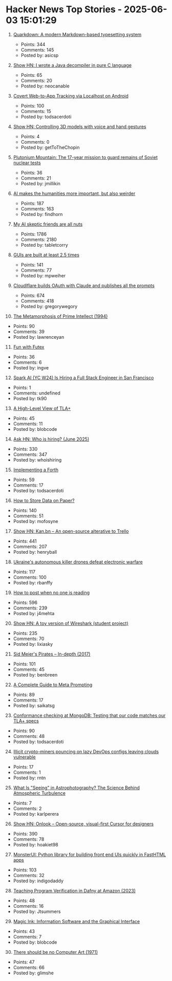 # Hacker News Top Stories - 2025-06-03 15:01:29

1. [Quarkdown: A modern Markdown-based typesetting system](https://github.com/iamgio/quarkdown)
   - Points: 344
   - Comments: 145
   - Posted by: asicsp

2. [Show HN: I wrote a Java decompiler in pure C language](https://github.com/neocanable/garlic)
   - Points: 65
   - Comments: 20
   - Posted by: neocanable

3. [Covert Web-to-App Tracking via Localhost on Android](https://localmess.github.io/)
   - Points: 100
   - Comments: 15
   - Posted by: todsacerdoti

4. [Show HN: Controlling 3D models with voice and hand gestures](https://github.com/collidingScopes/3d-model-playground)
   - Points: 4
   - Comments: 0
   - Posted by: getToTheChopin

5. [Plutonium Mountain: The 17-year mission to guard remains of Soviet nuclear tests](https://www.belfercenter.org/publication/plutonium-mountain-inside-17-year-mission-secure-legacy-soviet-nuclear-testing)
   - Points: 36
   - Comments: 21
   - Posted by: jmillikin

6. [AI makes the humanities more important, but also weirder](https://resobscura.substack.com/p/ai-makes-the-humanities-more-important)
   - Points: 187
   - Comments: 163
   - Posted by: findhorn

7. [My AI skeptic friends are all nuts](https://fly.io/blog/youre-all-nuts/)
   - Points: 1786
   - Comments: 2180
   - Posted by: tabletcorry

8. [GUIs are built at least 2.5 times](https://patricia.no/2025/05/30/why_lean_software_dev_is_wrong.html)
   - Points: 141
   - Comments: 77
   - Posted by: mpweiher

9. [Cloudlflare builds OAuth with Claude and publishes all the prompts](https://github.com/cloudflare/workers-oauth-provider/)
   - Points: 674
   - Comments: 418
   - Posted by: gregorywegory

10. [The Metamorphosis of Prime Intellect (1994)](https://localroger.com/prime-intellect/mopiall.html)
   - Points: 90
   - Comments: 39
   - Posted by: lawrenceyan

11. [Fun with Futex](https://blog.fredrb.com/2025/06/02/futex-fun/)
   - Points: 36
   - Comments: 6
   - Posted by: ingve

12. [Spark AI (YC W24) Is Hiring a Full Stack Engineer in San Francisco](https://www.ycombinator.com/companies/spark/jobs/kDeJlPK-software-engineer-full-stack)
   - Points: 1
   - Comments: undefined
   - Posted by: tk90

13. [A High-Level View of TLA+](https://lamport.azurewebsites.net/tla/high-level-view.html)
   - Points: 45
   - Comments: 11
   - Posted by: blobcode

14. [Ask HN: Who is hiring? (June 2025)](undefined)
   - Points: 330
   - Comments: 347
   - Posted by: whoishiring

15. [Implementing a Forth](https://ratfactor.com/forth/implementing)
   - Points: 59
   - Comments: 17
   - Posted by: todsacerdoti

16. [How to Store Data on Paper?](https://www.monperrus.net/martin/store-data-paper)
   - Points: 140
   - Comments: 51
   - Posted by: mofosyne

17. [Show HN: Kan.bn – An open-source alterative to Trello](https://github.com/kanbn/kan)
   - Points: 441
   - Comments: 207
   - Posted by: henryball

18. [Ukraine's autonomous killer drones defeat electronic warfare](https://spectrum.ieee.org/ukraine-killer-drones)
   - Points: 117
   - Comments: 100
   - Posted by: rbanffy

19. [How to post when no one is reading](https://www.jeetmehta.com/posts/thrive-in-obscurity)
   - Points: 596
   - Comments: 239
   - Posted by: j4mehta

20. [Show HN: A toy version of Wireshark (student project)](https://github.com/lixiasky/vanta)
   - Points: 235
   - Comments: 70
   - Posted by: lixiasky

21. [Sid Meier's Pirates – In-depth (2017)](https://shot97retro.blogspot.com/2017/12/sid-meiers-pirates-in-depth-written.html)
   - Points: 101
   - Comments: 45
   - Posted by: benbreen

22. [A Complete Guide to Meta Prompting](https://www.prompthub.us/blog/a-complete-guide-to-meta-prompting)
   - Points: 89
   - Comments: 17
   - Posted by: saikatsg

23. [Conformance checking at MongoDB: Testing that our code matches our TLA+ specs](https://www.mongodb.com/blog/post/engineering/conformance-checking-at-mongodb-testing-our-code-matches-our-tla-specs)
   - Points: 90
   - Comments: 48
   - Posted by: todsacerdoti

24. [Illicit crypto-miners pouncing on lazy DevOps configs leaving clouds vulnerable](https://www.theregister.com/2025/06/03/illicit_miners_hashicorp_tools/)
   - Points: 17
   - Comments: 1
   - Posted by: rntn

25. [What Is "Seeing" in Astrophotography? The Science Behind Atmospheric Turbulence](https://astroimagery.com/astronomy/what-does-seeing-mean-in-astrophotography/)
   - Points: 7
   - Comments: 2
   - Posted by: karlperera

26. [Show HN: Onlook – Open-source, visual-first Cursor for designers](https://github.com/onlook-dev/onlook)
   - Points: 390
   - Comments: 78
   - Posted by: hoakiet98

27. [MonsterUI: Python library for building front end UIs quickly in FastHTML apps](https://www.answer.ai/posts/2025-01-15-monsterui.html)
   - Points: 103
   - Comments: 32
   - Posted by: indigodaddy

28. [Teaching Program Verification in Dafny at Amazon (2023)](https://dafny.org/blog/2023/12/15/teaching-program-verification-in-dafny-at-amazon/)
   - Points: 48
   - Comments: 16
   - Posted by: Jtsummers

29. [Magic Ink: Information Software and the Graphical Interface](https://worrydream.com/MagicInk/)
   - Points: 43
   - Comments: 7
   - Posted by: blobcode

30. [There should be no Computer Art (1971)](https://dam.org/museum/essays_ui/essays/there-should-be-no-computer-art/)
   - Points: 47
   - Comments: 66
   - Posted by: glimshe

